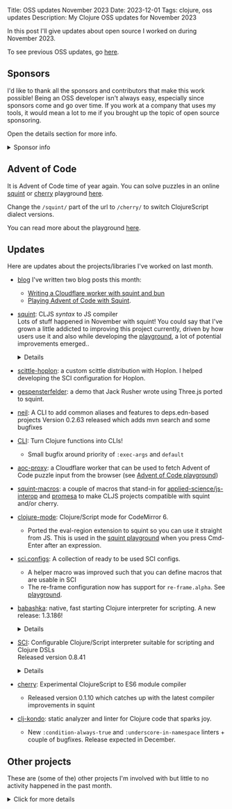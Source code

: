 Title: OSS updates November 2023
Date: 2023-12-01
Tags: clojure, oss updates
Description: My Clojure OSS updates for November 2023

In this post I'll give updates about open source I worked on during November 2023.

To see previous OSS updates, go [here](https://blog.michielborkent.nl/tags/oss-updates.html).

## Sponsors

I'd like to thank all the sponsors and contributors that make this work
possible! Being an OSS developer isn't always easy, especially since sponsors
come and go over time. If you work at a company that uses my tools, it would
mean a lot to me if you brought up the topic of open source sponsoring.

Open the details section for more info.

<details>
<summary>Sponsor info</summary>
Top sponsors:

- [Clojurists Together](https://clojuriststogether.org/)
- [Roam Research](https://roamresearch.com/)
- [Nextjournal](https://nextjournal.com/)
- [Toyokumo](https://toyokumo.co.jp/)
- [Cognitect](https://www.cognitect.com/)
- [Kepler16](https://kepler16.com/)
- [Pitch](https://github.com/pitch-io)

If you want to ensure that the projects I work on are sustainably maintained,
you can sponsor this work in the following ways. Thank you!

- [Github Sponsors](https://github.com/sponsors/borkdude)
- The [Babaska](https://opencollective.com/babashka) or [Clj-kondo](https://opencollective.com/clj-kondo) OpenCollective
- [Ko-fi](https://ko-fi.com/borkdude)
- [Patreon](https://www.patreon.com/borkdude)
- [Clojurists Together](https://www.clojuriststogether.org/)

If you're used to sponsoring through some other means which isn't listed above, please get in touch.

On to the projects that I've been working on!
</details>

<!--

sources: https://github.com/borkdude
local ~/dev and ~/dev/babashka dir (since github doesn't show all repos)

-->

## Advent of Code

It is Advent of Code time of year again. You can solve puzzles in an online
[squint](https://github.com/squint-cljs/squint) or
[cherry](https://github.com/squint-cljs/cherry) playground [here](https://squint-cljs.github.io/squint/examples/aoc/index.html).

Change the `/squint/` part of the url to `/cherry/` to switch ClojureScript
dialect versions.

You can read more about the playground [here](https://blog.michielborkent.nl/squint-advent-of-code.html).

## Updates

Here are updates about the projects/libraries I've worked on last month.

- [blog](https://blog.michielborkent.nl/archive.html)
  I've written two blog posts this month:
  - [Writing a Cloudflare worker with squint and bun](https://blog.michielborkent.nl/squint-cloudflare-bun.html)
  - [Playing Advent of Code with Squint](https://blog.michielborkent.nl/squint-advent-of-code.html).

- [squint](https://github.com/squint-cljs/squint): CLJS _syntax_ to JS compiler
  <br>Lots of stuff happened in November with squint! You could say that I've grown a little addicted to improving this project currently, driven by how users use it and also while developing the [playground](https://squint-cljs.github.io/squint/examples/aoc/index.html), a lot of potential improvements emerged..
  <details>
  - Restore backward compatibility with code that is compiled with older versions of squint
  - Optimize various outputs for smaller size
  - Add `js-in`
  - Support `into` + `xform`
  - Support `sort` on strings
  - [#386](https://github.com/squint-cljs/squint/issues/386): allow expression in value position in map literal
  - Improvements with respect to laziness in `mapcat` and `concat`
  - Do not array mutate argument in `reverse`
  - Escape JSX attribute vector value (and more)
  - `map` + `transduce` support
  - Fix `for` in REPL mode
   - Throw when object is not iterable in `for`
  - Make next lazy when input is lazy
  - Fix playground shim (fixes issue in older versions of Safari)
  - Add `js-mod` and `quot`
  - [#380](https://github.com/squint-cljs/squint/issues/380): Don't emit space in between `#jsx` tags
  - Add `re-find`
  - Add `condp` macro
  - Use `compare` as default compare function in `sort` (which fixes numerical sorting)
  - Allow `assoc!` to be called on arbitrary classes (regression)
  - Improve `get` to call `get` method when present.
  - Allow keywords and collections to be used as functions in HOFs
  - Make filter, etc aware of truthiness
  - Reduce code size for truthiness checks
  - Add `str/split-lines`
  - Add `partition-by`
  - Add `parse-long`
  - Add `sort-by`
  - Fix top level await
  - Support multiple dimensions in `aset`
  - Add `coercive-=` as alias for `==`
  - Add `js-delete`
  - Fix `min-key` and `max-key` and improve tests
  - Add `min-key` and `max-key`
  - Fix `defonce` in REPL-mode
  - Fix `doseq` and `for` when binding name clashes with core var
  - Several REPL improvements
  - Improve [https://squint-cljs.github.io/squint/](https://squint-cljs.github.io/squint/)
  - Allow alias name to be used as object in REPL mode
  - Copy resources when using `squint compile` or `squint watch`
  - Return map when `select-keys` is called with `nil`
  - nREPL server: print values through `cljs.pprint` ([@PEZ](https://github.com/PEZ))
  - Initial (incomplete!) nREPL server on Node.js: `npx squint nrepl-server :port 1888`
  - Update/refactor [threejs](examples/threejs) example
  - [#360](https://github.com/squint-cljs/squint/issues/360): `assoc-in!` should not mutate objects in the middle if they already exist
  - Evaluate `lazy-seq` body just once
  - Avoid stackoverflow with `min` and `max`
  - [#360](https://github.com/squint-cljs/squint/issues/360): fix assoc-in! with immutable objects in the middle
  - Add `mod`, `object?`
  - Optimize `get`
  - Add [threejs](examples/threejs) example
  - [#357](https://github.com/squint-cljs/squint/issues/357): fix version in help text
  - Fix iterating over objects
  - Add `clojure.string`'s `triml`, `trimr`, `replace`
  - Fix `examples/vite-react` by adding `public/index.html`
  - Add `find`, `bounded-count`, `boolean?`, `merge-with`, `meta`, `with-meta`, `int?`, `ex-message`, `ex-cause`, `ex-info`
  - Fix munging of reserved symbols in function arguments

- [scittle-hoplon](https://jsfiddle.net/xbgj6v1q/1/): a custom scittle distribution with Hoplon. I helped developing the SCI configuration for Hoplon.

- [gespensterfelder](https://squint-cljs.github.io/squint/examples/threejs/playground.html): a demo that Jack Rusher wrote using Three.js ported to squint.

- [neil](https://github.com/babashka/neil): A CLI to add common aliases and features to deps.edn-based projects
  Version 0.2.63 released which adds mvn search and some bugfixes

- [CLI](https://github.com/babashka/cli): Turn Clojure functions into CLIs!
  - Small bugfix around priority of `:exec-args` and `default`

- [aoc-proxy](https://github.com/borkdude/aoc-proxy): a Cloudflare worker that can be used to fetch Advent of Code puzzle input from the browser (see [Advent of Code playground](https://squint-cljs.github.io/squint/examples/aoc/index.html))

- [squint-macros](https://github.com/squint-cljs/squint-macros): a couple of
  macros that stand-in for
  [applied-science/js-interop](https://github.com/applied-science/js-interop)
  and [promesa](https://github.com/funcool/promesa) to make CLJS projects
  compatible with squint and/or cherry.

- [clojure-mode](https://github.com/nextjournal/clojure-mode): Clojure/Script mode for CodeMirror 6.
  - Ported the eval-region extension to squint so you can use it straight from
    JS. This is used in the [squint playground](https://squint-cljs.github.io/squint/?repl=true) when you press
    Cmd-Enter after an expression.

- [sci.configs](https://github.com/babashka/sci.configs): A collection of ready to be used SCI configs.
  - A helper macro was improved such that you can define macros that are usable in SCI
  - The re-frame configuration now has support for `re-frame.alpha`. See [playground](https://babashka.org/sci.configs/).

- [babashka](https://github.com/babashka/babashka): native, fast starting Clojure interpreter for scripting.
  A new release: 1.3.186!
  <details>
  - [Support self-contained binaries as uberjars!](https://github.com/babashka/babashka/wiki/Self-contained-executable#uberjar)
  - Add `java.security.KeyFactory`, `java.security.spec.PKCS8EncodedKeySpec`, `java.net.URISyntaxException`, `javax.crypto.spec.IvParameterSpec`
  - Fix babashka.process/exec wrt `babashka.process/*defaults*`
  - [#1632](https://github.com/babashka/babashka/issues/1632): Partial fix for `(.readPassword (System/console))`
  - Enable producing self-contained binaries using [uberjars](https://github.com/babashka/babashka/wiki/Self-contained-executable#uberjar)
  - Bump httpkit to `2.8.0-beta3` (fixes GraalVM issue with virtual threads)
  - Bump `deps.clj` and `fs`
  - Expose `taoensso.timbre.appenders.core`
  - nREPL: implement `ns-list` op
  - SCI: optimize `swap!`, `deref` and `reset!` for normal atoms (rather than user-created `IAtom`s)
  - Add test for [#1639](https://github.com/babashka/babashka/issues/1639)
  - Upgrade to GraalVM 21.0.1
  <br>Still unreleased:
  - Add `java.util.ScheduledFuture`
  - Support `Runnable` to be used without import
  - Allow `catch` to be used as var name
- [SCI](https://github.com/babashka/sci): Configurable Clojure/Script interpreter suitable for scripting and Clojure DSLs
  <br>Released version 0.8.41<details>
  - Bump edamame to 1.3.23
  - [#889](https://github.com/babashka/sci/issues/889): allow `(def foo/foo 1)` when inside namespace `foo`
  - [#891](https://github.com/babashka/sci/issues/891): reset file metadata on var when it's re-evaluated from other file
  - [#893](https://github.com/babashka/sci/issues/893): expose `sci.async/eval-form` and `sci.async/eval-form+`
  - Improve `sci.async/eval-string`, respect top-level `do` forms
  - Add experimental new `:static-methods` option to override how static methods get evaluated.
  - Expose `destructure`
  - Macroexpand `(.foo bar)` form
  - Optimize `deref`, `swap!`, `reset!` for host values
  - Add `time` macro to core namespace
  - [#896](https://github.com/babashka/sci/issues/896): allow `catch` to be used as var name
- [cherry](https://github.com/squint-cljs/cherry): Experimental ClojureScript to ES6 module compiler
  - Released version 0.1.10 which catches up with the latest compiler improvements in squint
- [clj-kondo](https://github.com/clj-kondo/clj-kondo): static analyzer and linter for Clojure code that sparks joy.
  - New `:condition-always-true` and `:underscore-in-namespace` linters + couple of bugfixes. Release expected in December.

## Other projects

These are (some of the) other projects I'm involved with but little to no activity
happened in the past month.

<details>
<summary>Click for more details</summary>
- [grasp](https://github.com/borkdude/grasp): Grep Clojure code using clojure.spec regexes

- [lein-clj-kondo](https://github.com/clj-kondo/lein-clj-kondo): a leiningen plugin for clj-kondo

- [http-kit](https://github.com/http-kit/http-kit): Simple, high-performance event-driven HTTP client+server for Clojure.

- [http-client](https://github.com/babashka/http-client): babashka's http-client

- [nbb](https://github.com/babashka/nbb): Scripting in Clojure on Node.js using SCI

- [fs](https://github.com/babashka/fs) - File system utility library for Clojure

- [deps.clj](https://github.com/borkdude/deps.clj): A faithful port of the clojure CLI bash script to Clojure

- [babashka.nrepl](https://github.com/babashka/babashka.nrepl): The nREPL server from babashka as a library, so it can be used from other SCI-based CLIs

- [rewrite-edn](https://github.com/borkdude/rewrite-edn): Utility lib on top of
  rewrite-clj with common operations to update EDN while preserving whitespace
  and comments
- [tools-deps-native](https://github.com/babashka/tools-deps-native) and [tools.bbuild](https://github.com/babashka/tools.bbuild): use tools.deps directly from babashka
- [jet](https://github.com/borkdude/jet): CLI to transform between JSON, EDN, YAML and Transit using Clojure
- [quickdoc](https://github.com/borkdude/quickdoc): Quick and minimal API doc generation for Clojure
- [pod-babashka-go-sqlite3](https://github.com/babashka/pod-babashka-go-sqlite3): A babashka pod for interacting with sqlite3
- [pod-babashka-fswatcher](https://github.com/babashka/pod-babashka-fswatcher): babashka filewatcher pod
- [edamame](https://github.com/borkdude/edamame): Configurable EDN/Clojure parser with location metadata
- [lein2deps](https://github.com/borkdude/lein2deps): leiningen to deps.edn converter
- [scittle](https://github.com/babashka/scittle): Execute Clojure(Script) directly from browser script tags via SCI
- [sql pods](https://github.com/babashka/babashka-sql-pods): babashka pods for SQL databases
- [cljs-showcase](https://github.com/borkdude/cljs-showcase): Showcase CLJS libs using SCI
- [process](https://github.com/babashka/process): Clojure library for shelling out / spawning sub-processes
- [babashka.book](https://github.com/babashka/book): Babashka manual
- [instaparse-bb](https://github.com/babashka/instaparse-bb)
- [rewrite-clj](https://github.com/clj-commons/rewrite-clj): Rewrite Clojure code and edn
- [pod-babashka-buddy](https://github.com/babashka/pod-babashka-buddy): A pod around buddy core (Cryptographic Api for Clojure).
- [gh-release-artifact](https://github.com/borkdude/gh-release-artifact): Upload artifacts to Github releases idempotently
- [carve](https://github.com/borkdude/carve) - Remove unused Clojure vars
- [quickblog](https://github.com/borkdude/quickblog): Light-weight static blog engine for Clojure and babashka
- [4ever-clojure](https://github.com/oxalorg/4ever-clojure) - Pure CLJS version of 4clojure, meant to run forever!
- [pod-babashka-lanterna](https://github.com/babashka/pod-babashka-lanterna): Interact with clojure-lanterna from babashka
- [joyride](https://github.com/BetterThanTomorrow/joyride): VSCode CLJS scripting and REPL (via [SCI](https://github.com/babashka/sci))
- [clj2el](https://borkdude.github.io/clj2el/): transpile Clojure to elisp
- [deflet](https://github.com/borkdude/deflet): make let-expressions REPL-friendly!
- [babashka.json](https://github.com/babashka/json): babashka JSON library/adapter
- [deps.add-lib](https://github.com/borkdude/deps.add-lib): Clojure 1.12's add-lib feature for leiningen and/or other environments without a specific version of the clojure CLI

</details>

